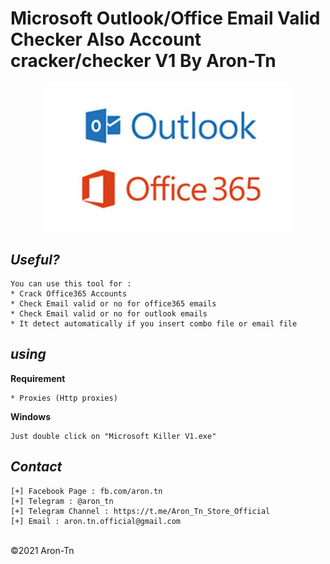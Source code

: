 # Microsoft Outlook/Office Email Valid Checker Also Account cracker/checker V1 By Aron-Tn

<p align="center">
  <img src="index.jpg" width="400"/>
</p>

*Useful?*
----
```
You can use this tool for :
* Crack Office365 Accounts
* Check Email valid or no for office365 emails
* Check Email valid or no for outlook emails
* It detect automatically if you insert combo file or email file 
```
*using*
----
**Requirement**
```
* Proxies (Http proxies)
```
**Windows**
```
Just double click on "Microsoft Killer V1.exe"
```

*Contact*
----
```
[+] Facebook Page : fb.com/aron.tn
[+] Telegram : @aron_tn
[+] Telegram Channel : https://t.me/Aron_Tn_Store_Official
[+] Email : aron.tn.official@gmail.com
```

<br>©2021 Aron-Tn
